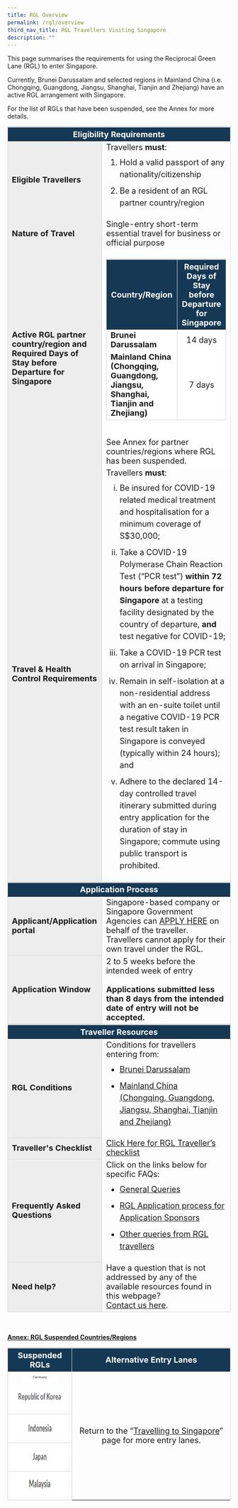 ```yaml
---
title: RGL Overview
permalink: /rgl/overview
third_nav_title: RGL Travellers Visiting Singapore
description: ""
---
```

This page summarises the requirements for using the Reciprocal Green Lane (RGL) to enter Singapore.

Currently, Brunei Darussalam and selected regions in Mainland China (i.e. Chongqing, Guangdong, Jiangsu, Shanghai, Tianjin and Zhejiang) have an active RGL arrangement with Singapore. <!--However, travellers from these countries/regions should note that there are alternate SafeTavel Lanes (see list below) that offer more relaxed travel requirements. Travellers are therefore encouraged to explore these travel options first before attempting to apply for entry via RGL.-->

<!--<table>
<thead>
<tr>
<th style="font-size:18px; border-top:3px solid #D8D8D8; border-left:1px solid #D8D8D8; border-right:1px solid #D8D8D8; background-color:#153855; color:white;text-align:center;"><b>Country/Region</b></th>
<th style="font-size:18px; border-top:3px solid #D8D8D8; border-left:1px solid #D8D8D8; border-right:1px solid #D8D8D8; background-color:#153855; color:white;text-align:center;"><b>Alternative SafeTravel Lanes</b><br> 
(no quarantine, no controlled itinerary)
</th>
</tr>
</thead>
<tbody>
<tr>
<td style="font-size:18px;border-left:1px solid #D8D8D8; border-right:1px solid #D8D8D8;text-align:center;vertical-align:middle;">Brunei Darussalam 
</td>
<td style="font-size:18px;border-left:1px solid #D8D8D8; border-right:1px solid #D8D8D8;text-align:center;vertical-align:middle;"><a href="/vtl/requirements-and-process">Vaccinated Travel Lane</a>
</td>
</tr>
<tr>
<td style="font-size:18px;border-left:1px solid #D8D8D8; border-right:1px solid #D8D8D8;border-bottom:1px solid #D8D8D8;text-align:center;vertical-align:middle;">Mainland China 
</td>
<td style="font-size:18px;border-left:1px solid #D8D8D8; border-right:1px solid #D8D8D8; border-bottom:1px solid #D8D8D8;text-align:center;vertical-align:middle;"><a href="/atp/requirements-and-process">Air Travel Pass</a>
</td>
</tr>
</tbody>
</table>-->

<!--If not, an overview of the RGL requirements can be found below. --> For the list of RGLs that have been suspended, see the Annex for more details.

<table>
<thead>
<tr>
<th colspan="2" style="font-size:18px; border-top:3px solid #D8D8D8; border-left:1px solid #D8D8D8; border-right:1px solid #D8D8D8; background-color:#153855; color:white;text-align:center;"><b>Eligibility Requirements</b></th>
</tr>
</thead>
<tbody>
   <tr>
    <td style="font-size:18px;border-left:1px solid #D8D8D8; border-right:1px solid #D8D8D8; background-color:#EDEDED;"><b>Eligible Travellers</b></td>
    <td style="font-size:18px;border-right:1px solid #D8D8D8;">Travellers <b>must</b>:
	<ol style="margin-top:0px; list-style-type: decimal;">
	<li style="font-size:18px; margin-top:10px; margin-bottom:0px; line-height:1.5;">Hold a valid passport of any nationality/citizenship</li>
	<li style="font-size:18px; margin-top:10px; margin-bottom:0px; line-height:1.5;">Be a resident of an RGL partner country/region</li>
	</ol>
	</td>
 </tr>
   <tr>
    <td style="font-size:18px;border-left:1px solid #D8D8D8; border-right:1px solid #D8D8D8; background-color:#EDEDED;"><b>Nature of Travel</b></td>
    <td style="font-size:18px;border-right:1px solid #D8D8D8; vertical-align:middle;">Single-entry short-term essential travel for business or official purpose</td>
	</tr>
	<tr>
	    <td style="font-size:18px;border-left:1px solid #D8D8D8; border-right:1px solid #D8D8D8; background-color:#EDEDED;"><b>Active RGL partner country/region and Required Days of Stay before Departure for Singapore</b></td>
	<td style="font-size:18px;border-left:1px solid #D8D8D8; border-right:1px solid #D8D8D8; background-color:#FFFFFF;">	
<table>
<thead>
<tr>
<th style="font-size:18px; border-top:3px solid #D8D8D8; border-left:1px solid #D8D8D8; border-right:1px solid #D8D8D8; background-color:#153855; color:white;text-align:center;vertical-align:middle;"><b>Country/Region</b></th>
<th style="font-size:18px; border-top:3px solid #D8D8D8; border-left:1px solid #D8D8D8; border-right:1px solid #D8D8D8; background-color:#153855; color:white;text-align:center;vertical-align:middle; margin-bottom:10px;"><b>Required Days of Stay before Departure for Singapore</b>
</th>
</tr>
</thead>
<tbody>
<tr>
<td style="font-size:18px;border-left:1px solid #D8D8D8; border-right:1px solid #D8D8D8; text-align:left;vertical-align:middle;"><b>Brunei Darussalam</b> 
</td>
<td style="font-size:18px;border-left:1px solid #D8D8D8; border-right:1px solid #D8D8D8; text-align:center;vertical-align:middle;">14 days
</td>
</tr>
<tr>
<td style="font-size:18px;border-left:1px solid #D8D8D8; border-right:1px solid #D8D8D8;border-bottom:1px solid #D8D8D8; text-align:left;vertical-align:middle;"><b>Mainland China (Chongqing, Guangdong, Jiangsu, Shanghai, Tianjin and Zhejiang)</b>
</td>
<td style="font-size:18px;border-left:1px solid #D8D8D8; border-right:1px solid #D8D8D8; border-bottom:1px solid #D8D8D8; text-align:center; vertical-align:middle;">7 days
</td>
</tr>
</tbody>
</table><br>
See Annex for partner countries/regions where RGL has been suspended.
</td>
 </tr>
  <tr>
    <td style="font-size:18px;border-left:1px solid #D8D8D8; border-right:1px solid #D8D8D8; background-color:#EDEDED;"><b>Travel & Health Control Requirements</b></td>
    <td style="font-size:18px;border-right:1px solid #D8D8D8;">Travellers <b>must</b>:
	<ol style="margin-top:0px; list-style-type: lower-roman;">
	<li style="font-size:18px; margin-top:10px; margin-bottom:0px; line-height:1.5;">Be insured for COVID-19 related medical treatment and hospitalisation for a minimum coverage of S$30,000;</li>
	<li style="font-size:18px; margin-top:10px; margin-bottom:0px; line-height:1.5;">Take a COVID-19 Polymerase Chain Reaction Test (“PCR test”) <b>within 72 hours before departure for Singapore</b> at a testing facility designated by the country of departure, <b>and</b> test negative for COVID-19;</li>
		<li style="font-size:18px; margin-top:10px; margin-bottom:0px; line-height:1.5;">Take a COVID-19 PCR test on arrival in Singapore;</li>
			<li style="font-size:18px; margin-top:10px; margin-bottom:0px; line-height:1.5;">Remain in self-isolation at a non-residential address with an en-suite toilet until a negative COVID-19 PCR test result taken in Singapore is conveyed (typically within 24 hours); and</li>
				<li style="font-size:18px; margin-top:10px; margin-bottom:0px; line-height:1.5;">Adhere to the declared 14-day controlled travel itinerary submitted during entry application for the duration of stay in Singapore; commute using public transport is prohibited.</li>
	</ol>
	</td>
 </tr>
	</tbody>
<thead>
<tr>
<th colspan="2" style="font-size:18px;border-top:3px solid #D8D8D8; border-left:1px solid #D8D8D8; border-right:1px solid #D8D8D8; background-color:#153855; color:white; text-align:center;"><b>Application Process</b></th>
</tr>
</thead>
<tbody>
<tr>
<td style="font-size:18px;border-left:1px solid #D8D8D8;border-bottom:1px solid #D8D8D8; border-right:1px solid #D8D8D8; background-color:#EDEDED;"><b>Applicant/Application portal</b></td>
<td style="font-size:18px;border-right:1px solid #D8D8D8; vertical-align:middle;">Singapore-based company or Singapore Government Agencies can <a href="https://eservices.ica.gov.sg/STO" target="_blank">APPLY HERE</a> on behalf of the traveller. Travellers cannot apply for their own travel under the RGL.</td>
</tr>
<tr>
<td style="font-size:18px;border-left:1px solid #D8D8D8;border-bottom:1px solid #D8D8D8; border-right:1px solid #D8D8D8; background-color:#EDEDED;"><b>Application Window</b></td>
<td style="font-size:18px;border-right:1px solid #D8D8D8; vertical-align:middle;">2 to 5 weeks before the intended week of entry<br><br>
<b>Applications submitted less than 8 days from the intended date of entry will not be accepted.</b>
</td>
</tr>
</tbody>
<thead>
<tr>
<th colspan="2" style="font-size:18px;border-top:3px solid #D8D8D8; border-left:1px solid #D8D8D8; border-right:1px solid #D8D8D8; background-color:#153855; color:white; text-align:center;"><b>Traveller Resources</b></th>
</tr>
</thead>
<tbody>
	<tr>
<td style="font-size:18px;border-left:1px solid #D8D8D8;border-bottom:1px solid #D8D8D8; border-right:1px solid #D8D8D8; background-color:#EDEDED;"><p id="conditions" style="font-size:18px;"><b>RGL Conditions</b></p></td>
<td style="font-size:18px;border-right:1px solid #D8D8D8;">Conditions for travellers entering from:
<ol style="margin-top:0px; list-style-type: disc;">
<li style="font-size:18px; margin-top:10px; margin-bottom:0px; line-height:1.5;"><a href="/brunei/rgl/terms-and-conditions" target="_blank">Brunei Darussalam</a></li>
<li style="font-size:18px; margin-top:10px; margin-bottom:0px; line-height:1.5;"><a href="/china/rgl/terms-and-conditions" target="_blank">Mainland China (Chongqing, Guangdong, Jiangsu, Shanghai, Tianjin and Zhejiang)</a></li> 
</ol>
 </td>
</tr>
		<tr>
<td style="font-size:18px;border-left:1px solid #D8D8D8;border-bottom:1px solid #D8D8D8; border-right:1px solid #D8D8D8; background-color:#EDEDED;"><b>Traveller's Checklist</b></td>
<td style="font-size:18px;border-right:1px solid #D8D8D8;"><a href="/rgl/travel-checklist" target="_blank">Click Here for RGL Traveller’s checklist</a></td>
</tr>
<tr>
<td style="font-size:18px;border-left:1px solid #D8D8D8;border-bottom:1px solid #D8D8D8; border-right:1px solid #D8D8D8; background-color:#EDEDED;"><b>Frequently Asked Questions</b></td>
<td style="font-size:18px;border-right:1px solid #D8D8D8;">Click on the links below for specific FAQs:
<ul style="margin-top:0px; list-style-type: disc;">
<li style="font-size:18px; margin-top:10px; margin-bottom:0px; line-height:1.5;"><a href="/rgl/faq#General">General Queries</a></li>
<li style="font-size:18px; margin-top:10px; margin-bottom:0px; line-height:1.5;"><a href="/rgl/faq#Applicationprocess">RGL Application process for Application Sponsors</a></li>
<li style="font-size:18px; margin-top:10px; margin-bottom:0px; line-height:1.5;"><a href="/rgl/faq">Other queries from RGL travellers</a></li>
</ul>
 </td>
</tr>
<tr>
<td style="font-size:18px;border-left:1px solid #D8D8D8;border-bottom:1px solid #D8D8D8; border-right:1px solid #D8D8D8; background-color:#EDEDED;"><b>Need help?</b></td>
<td style="font-size:18px;border-right:1px solid #D8D8D8; border-bottom:1px solid #D8D8D8;">Have a question that is not addressed by any of the available resources found in this webpage?<br/><a href="https://go.gov.sg/sto-enquiry">Contact us here</a>.
 </td>
</tr>
</tbody>
</table>
<br><br>
<u><b>Annex: RGL Suspended Countries/Regions</b></u>
<table>
<thead>
<tr>
<th style="font-size:18px; border-top:3px solid #D8D8D8; border-left:1px solid #D8D8D8; border-right:1px solid #D8D8D8; background-color:#153855; color:white;text-align:center;"><b>Suspended RGLs</b></th>
<th style="font-size:18px; border-top:3px solid #D8D8D8; border-left:1px solid #D8D8D8; border-right:1px solid #D8D8D8; background-color:#153855; color:white;text-align:center;"><b>Alternative Entry Lanes</b>
</th>
</tr>
</thead>
<tbody>
<tr>
<td style="font-size:18px;border-left:1px solid #D8D8D8; border-right:1px solid #D8D8D8;text-align:center;vertical-align:middle;"><img src="/images/G.png" width="80" height="20">
</td>
<td rowspan="5" style="font-size:18px;border-left:1px solid #D8D8D8; border-right:1px solid #D8D8D8;text-align:center;vertical-align:middle;">Return to the “<a href="/arriving/overview">Travelling to Singapore</a>” page for more entry lanes.
</td>
</tr>
<tr>
<td style="font-size:18px;border-left:1px solid #D8D8D8; border-right:1px solid #D8D8D8;border-bottom:1px solid #D8D8D8;text-align:center;vertical-align:middle;"><img src="/images/R.png" width="147" height="53">
</td>
</tr>
<tr>
<td style="font-size:18px;border-left:1px solid #D8D8D8; border-right:1px solid #D8D8D8;border-bottom:1px solid #D8D8D8;text-align:center;vertical-align:middle;"><img src="/images/I.png" width="147" height="53"></td>
</tr>
<tr>
<td style="font-size:18px;border-left:1px solid #D8D8D8; border-right:1px solid #D8D8D8;border-bottom:1px solid #D8D8D8;text-align:center;vertical-align:middle;"><img src="/images/J.png" width="147" height="53"></td>
</tr>
<tr>
<td style="font-size:18px;border-left:1px solid #D8D8D8; border-right:1px solid #D8D8D8;border-bottom:1px solid #D8D8D8;text-align:center;vertical-align:middle;"><img src="/images/M.png" width="147" height="53"></td>
</tr>
</tbody>
</table>
